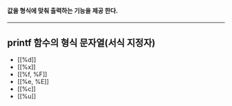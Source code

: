 #### 값을 형식에 맞춰 출력하는 기능을 제공 한다. ####
____
## printf 함수의 형식 문자열(서식 지정자) ##
- [[%d]]
- [[%x]]
- [[%f, %F]]
- [[%e, %E]]
- [[%c]]
- [[%u]]